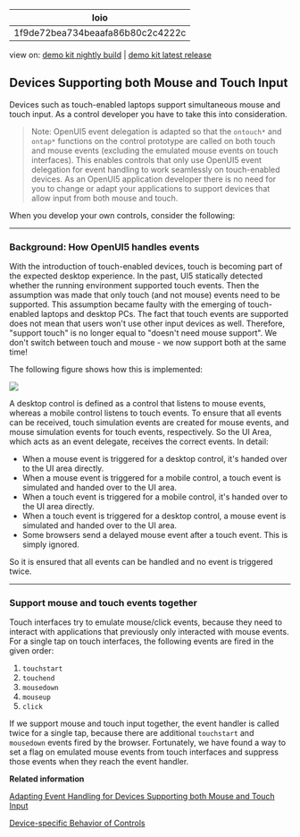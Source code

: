 <!-- loio1f9de72bea734beaafa86b80c2c4222c -->

| loio |
| -----|
| 1f9de72bea734beaafa86b80c2c4222c |

<div id="loio">

view on: [demo kit nightly build](https://openui5nightly.hana.ondemand.com/#/topic/1f9de72bea734beaafa86b80c2c4222c) | [demo kit latest release](https://openui5.hana.ondemand.com/#/topic/1f9de72bea734beaafa86b80c2c4222c)</div>

## Devices Supporting both Mouse and Touch Input

Devices such as touch-enabled laptops support simultaneous mouse and touch input. As a control developer you have to take this into consideration.

> Note:
> OpenUI5 event delegation is adapted so that the `ontouch*` and `ontap*` functions on the control prototype are called on both touch and mouse events \(excluding the emulated mouse events on touch interfaces\). This enables controls that only use OpenUI5 event delegation for event handling to work seamlessly on touch-enabled devices. As an OpenUI5 application developer there is no need for you to change or adapt your applications to support devices that allow input from both mouse and touch.
> 
> 

When you develop your own controls, consider the following:

***

### Background: How OpenUI5 handles events

With the introduction of touch-enabled devices, touch is becoming part of the expected desktop experience. In the past, UI5 statically detected whether the running environment supported touch events. Then the assumption was made that only touch \(and not mouse\) events need to be supported. This assumption became faulty with the emerging of touch-enabled laptops and desktop PCs. The fact that touch events are supported does not mean that users won't use other input devices as well. Therefore, "support touch" is no longer equal to "doesn't need mouse support". We don't switch between touch and mouse - we now support both at the same time!

The following figure shows how this is implemented:

 ![](loio56d796e4026f463ab92c1ec10818f339_LowRes.png) 

A desktop control is defined as a control that listens to mouse events, whereas a mobile control listens to touch events. To ensure that all events can be received, touch simulation events are created for mouse events, and mouse simulation events for touch events, respectively. So the UI Area, which acts as an event delegate, receives the correct events. In detail:

-   When a mouse event is triggered for a desktop control, it's handed over to the UI area directly.
-   When a mouse event is triggered for a mobile control, a touch event is simulated and handed over to the UI area.
-   When a touch event is triggered for a mobile control, it's handed over to the UI area directly.
-   When a touch event is triggered for a desktop control, a mouse event is simulated and handed over to the UI area.
-   Some browsers send a delayed mouse event after a touch event. This is simply ignored.

So it is ensured that all events can be handled and no event is triggered twice.

***

### Support mouse and touch events together

Touch interfaces try to emulate mouse/click events, because they need to interact with applications that previously only interacted with mouse events. For a single tap on touch interfaces, the following events are fired in the given order:

1.  `touchstart`
2.  `touchend`
3.  `mousedown`
4.  `mouseup`
5.  `click`

If we support mouse and touch input together, the event handler is called twice for a single tap, because there are additional `touchstart` and `mousedown` events fired by the browser. Fortunately, we have found a way to set a flag on emulated mouse events from touch interfaces and suppress those events when they reach the event handler.

**Related information**  


[Adapting Event Handling for Devices Supporting both Mouse and Touch Input](Adapting_Event_Handling_for_Devices_Supporting_both_Mouse_and_Touch_Input_b54d7d7.md)

[Device-specific Behavior of Controls](Device-specific_Behavior_of_Controls_a53ec81.md)

